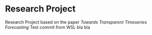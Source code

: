 # Research Project

Research Project based on the paper *Towards Transparent Timeseries Forecasting*
Test commit from WSL
bla bla
